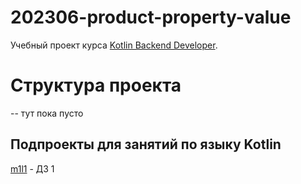 # 202306-product-property-value

Учебный проект курса
[Kotlin Backend Developer](https://otus.ru/lessons/kotlin/?int_source=courses_catalog&int_term=programming).

# Структура проекта
-- тут пока пусто
## Подпроекты для занятий по языку Kotlin

[m1l1](m1l1) - ДЗ 1